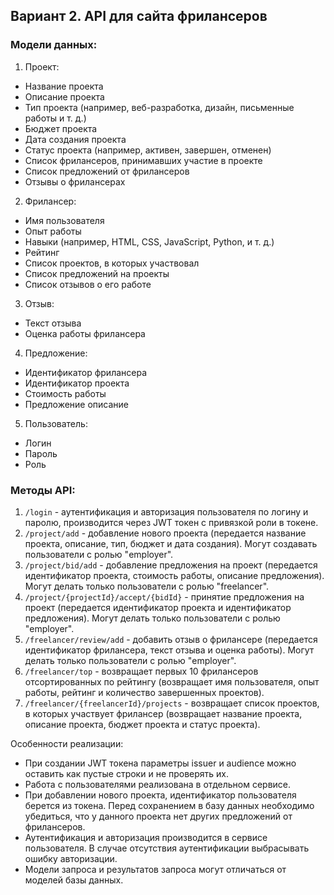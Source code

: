 ## Вариант 2. API для сайта фрилансеров

### Модели данных:
1. Проект:
- Название проекта
- Описание проекта
- Тип проекта (например, веб-разработка, дизайн, письменные работы и т. д.)
- Бюджет проекта
- Дата создания проекта
- Статус проекта (например, активен, завершен, отменен)
- Список фрилансеров, принимавших участие в проекте
- Список предложений от фрилансеров
- Отзывы о фрилансерах

2. Фрилансер:
- Имя пользователя
- Опыт работы
- Навыки (например, HTML, CSS, JavaScript, Python, и т. д.)
- Рейтинг
- Список проектов, в которых участвовал
- Список предложений на проекты
- Список отзывов о его работе

3. Отзыв:
- Текст отзыва
- Оценка работы фрилансера

4. Предложение:
- Идентификатор фрилансера
- Идентификатор проекта
- Стоимость работы
- Предложение описание

5. Пользователь:
- Логин
- Пароль
- Роль

### Методы API:

1. ```/login``` - аутентификация и авторизация пользователя по логину и паролю, производится через JWT токен с привязкой роли в токене.
2. ```/project/add``` - добавление нового проекта (передается название проекта, описание, тип, бюджет и дата создания). Могут создавать пользователи с ролью "employer".
3. ```/project/bid/add``` - добавление предложения на проект (передается идентификатор проекта, стоимость работы, описание предложения). Могут делать только пользователи с ролью "freelancer".
4. ```/project/{projectId}/accept/{bidId}``` - принятие предложения на проект (передается идентификатор проекта и идентификатор предложения). Могут делать только пользователи с ролью "employer".
5. ```/freelancer/review/add``` - добавить отзыв о фрилансере (передается идентификатор фрилансера, текст отзыва и оценка работы). Могут делать только пользователи с ролью "employer".
6. ```/freelancer/top``` - возвращает первых 10 фрилансеров отсортированных по рейтингу (возвращает имя пользователя, опыт работы, рейтинг и количество завершенных проектов).
7. ```/freelancer/{freelancerId}/projects``` - возвращает список проектов, в которых участвует фрилансер (возвращает название проекта, описание проекта, бюджет проекта и статус проекта).

Особенности реализации:
- При создании JWT токена параметры issuer и audience можно оставить как пустые строки и не проверять их.
- Работа с пользователями реализована в отдельном сервисе.
- При добавлении нового проекта, идентификатор пользователя берется из токена. Перед сохранением в базу данных необходимо убедиться, что у данного проекта нет других предложений от фрилансеров.
- Аутентификация и авторизация производится в сервисе пользователя. В случае отсутствия аутентификации выбрасывать ошибку авторизации.
- Модели запроса и результатов запроса могут отличаться от моделей базы данных.